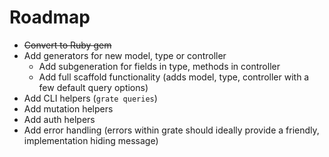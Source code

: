 # Roadmap

- ~~Convert to Ruby gem~~
- Add generators for new model, type or controller
  - Add subgeneration for fields in type, methods in controller
  - Add full scaffold functionality (adds model, type, controller with
    a few default query options)
- Add CLI helpers (`grate queries`)
- Add mutation helpers
- Add auth helpers
- Add error handling (errors within grate should ideally provide a
  friendly, implementation hiding message)
  
  

